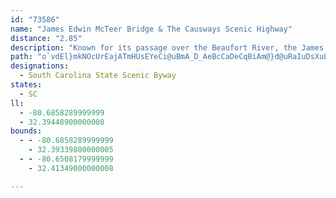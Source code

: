 ```yaml
---
id: "73586"
name: "James Edwin McTeer Bridge & The Causways Scenic Highway"
distance: "2.85"
description: "Known for its passage over the Beaufort River, the James Edwin McTeer Bridge & The Causeways Scenic Highway takes visitors on a short drive across Gibbs Island."
path: "o`vdEl}mkNOcUrEajATmHUsEYeCi@uBmA_D_AeBcCaDeCqBiAm@}d@uRaIuDsXuL{EmDoCsCsAkBsFyIoKcO"
designations:
  - South Carolina State Scenic Byway
states:
  - SC
ll:
  - -80.6858289999999
  - 32.39448900000008
bounds:
  - - -80.6858289999999
    - 32.39339800000005
  - - -80.6508179999999
    - 32.41349000000008

---
```



